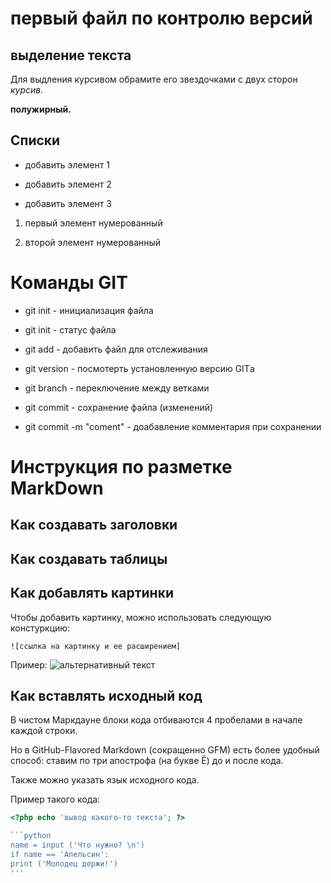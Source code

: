 # первый файл по контролю версий

## выделение текста 

Для выдления курсивом обрамите его звездочками с двух сторон *курсив.*

**полужирный.**

## Списки

* добавить элемент 1

* добавить элемент 2

* добавить элемент 3

1. первый элемент нумерованный 

2. второй элемент нумерованный 

# Команды  GIT

* git init - инициализация файла

* git init - статус файла

* git add - добавить файл для отслеживания 

* git version - посмотерть установленную версию GITа

* git branch - переключение между ветками

* git commit - сохранение файла (изменений)

* git commit -m "coment" - доабавление комментария при сохранении 

# Инструкция по разметке MarkDown

## Как создавать заголовки


## Как создавать таблицы


## Как добавлять картинки

Чтобы добавить картинку, можно использовать следующую констуркцию:
```
![ссылка на картинку и ее расширением]
``` 
Пример:
![альтернативный текст](https://avatars.mds.yandex.net/i?id=da24a36381661e378a7680ade8bfa94a5eb336c1-8309375-images-thumbs&n=13) 

## Как вставлять исходный код

В чистом Маркдауне блоки кода отбиваются 4 пробелами в
начале каждой строки.

Но в GitHub-Flavored Markdown (сокращенно GFM) есть
более удобный способ: ставим по три апострофа (на букве
Ё) до и после кода. 

Также можно указать язык исходного
кода. 

Пример такого кода:

```php
<?php echo 'вывод какого-то текста'; ?> 

```python
name = input ('Что нужно? \n') 
if name == 'Апельсин':
print ('Молодец держи!')
'''
